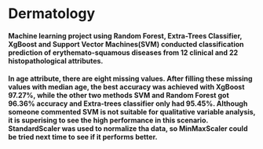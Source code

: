# Dermatology

#### Machine learning project using Random Forest, Extra-Trees Classifier, XgBoost and Support Vector Machines(SVM) conducted classification prediction of erythemato-squamous diseases from 12 clinical and 22 histopathological attributes.

#### In age attribute, there are eight missing values. After filling these missing values with median age, the best accuracy was achieved with XgBoost 97.27%, while the other two methods SVM and Random Forest got 96.36% accuracy and Extra-trees classifier only had 95.45%. Although someone commented SVM is not suitable for qualitative variable analysis, it is superising to see the high performance in this scenario. StandardScaler was used to normalize tha data, so MinMaxScaler could be tried next time to see if it performs better.
